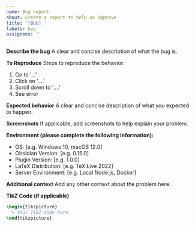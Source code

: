 ```yaml
---
name: Bug report
about: Create a report to help us improve
title: '[BUG] '
labels: bug
assignees: ''
---
```


**Describe the bug**
A clear and concise description of what the bug is.

**To Reproduce**
Steps to reproduce the behavior:
1. Go to '...'
2. Click on '....'
3. Scroll down to '....'
4. See error

**Expected behavior**
A clear and concise description of what you expected to happen.

**Screenshots**
If applicable, add screenshots to help explain your problem.

**Environment (please complete the following information):**
- OS: [e.g. Windows 10, macOS 12.0]
- Obsidian Version: [e.g. 0.15.0]
- Plugin Version: [e.g. 1.0.0]
- LaTeX Distribution: [e.g. TeX Live 2022]
- Server Environment: [e.g. Local Node.js, Docker]

**Additional context**
Add any other context about the problem here.

**TikZ Code (if applicable)**
```tikz
\begin{tikzpicture}
  % Your TikZ code here
\end{tikzpicture}
```

